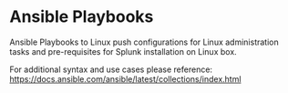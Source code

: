 # Ansible Playbooks
Ansible Playbooks to Linux push configurations for Linux administration tasks and pre-requisites for Splunk installation on Linux box.

For additional syntax and use cases please reference: https://docs.ansible.com/ansible/latest/collections/index.html
